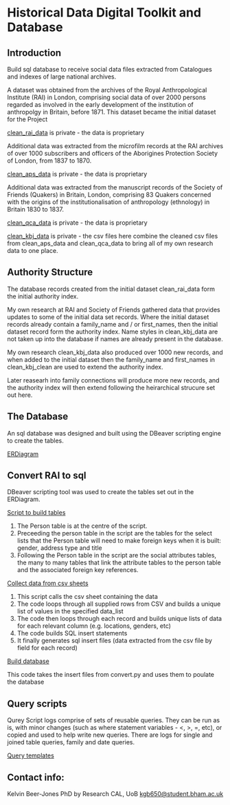 # Historical Data Digital Toolkit and Database

## Introduction

Build sql database to receive social data files extracted from Catalogues and indexes of large national archives.

A dataset was obtained from the archives of the Royal Anthropological Institute (RAI) in London, comprising social data of over 2000 persons regarded as involved in the early development of the institution of anthropolgy in Britain, before 1871. This dataset became the initial dataset for the Project

[clean_rai_data](https://github.com/KelvinBeerJones/clean_rai_data) is private - the data is proprietary

Additional data was extracted from the microfilm records at the RAI archives of over 1000 subscribers and officers of the Aborigines Protection Society of London, from 1837 to 1870.

[clean_aps_data](https://github.com/KelvinBeerJones/clean_aps_data) is private - the data is proprietary

Additional data was extracted from the manuscript records of the Society of Friends (Quakers) in Britain, London, comprising 83 Quakers concerned with the origins of the institutionalisation of anthropology (ethnology) in Britain 1830 to 1837. 

[clean_qca_data](https://github.com/KelvinBeerJones/clean_qca_data) is private - the data is proprietary

[clean_kbj_data](https://github.com/KelvinBeerJones/clean_kbj_data) is private - the csv files here combine the cleaned csv files from clean_aps_data and clean_qca_data to bring all of my own research data to one place. 

## Authority Structure

The database records created from the initial dataset clean_rai_data form the initial authority index.

My own research at RAI and Society of Friends gathered data that provides updates to some of the initial data set records. Where the initial dataset records already contain a family_name and / or first_names, then the initial dataset record form the authority index. Name styles in clean_kbj_data are not taken up into the database if names are already present in the database.   

My own research clean_kbj_data also produced over 1000 new records, and when added to the initial dataset then the family_name and first_names in clean_kbj_clean are used to extend the authority index.

Later reasearh into family connections will produce more new records, and the authority index will then extend following the heirarchical strucure set out here. 

##  The Database

An sql database was designed and built using the DBeaver scripting engine to create the tables.

[ERDiagram](https://github.com/KelvinBeerJones/ceda-database/blob/9fa090f2859aa41e90368458ab4fe8e95135ff9b/ERDiagram.png)

## Convert RAI to sql

DBeaver scripting tool was used to create the tables set out in the ERDiagram.

[Script to build tables](convert_rai_to_sql/create_tables.sql)

1. The Person table is at the centre of the script.
1. Preceeding the person table in the script are the tables for the select lists that the Person table will need to make foreign keys when it is built: gender, address type and title
1. Following the Person table in the script are the social attributes tables, the many to many tables that link the attribute tables to the person table and the associated foreign key references. 

[Collect data from csv sheets](https://github.com/KelvinBeerJones/ceda-database/blob/master/convert_rai_to_sql/convert.py)

1. This script calls the csv sheet containing the data
1. The code loops through all supplied rows from CSV and builds a unique list of values in the specified data_list
1. The code then loops through each record and builds unique lists of data for each relevant column (e.g. locations, genders, etc)
1. The code builds SQL insert statements
1. It finally generates sql insert files (data extracted from the csv file by field for each record)

[Build database](https://github.com/KelvinBeerJones/ceda-database/blob/master/convert_rai_to_sql/insert_all.sh)

This code takes the insert files from convert.py and uses them to poulate the database

## Query scripts

Qurey Script logs comprise of sets of reusable queries. They can be run as is, with minor changes (such as where statement variables - <, >, =, etc), or copied and used to help write new queries. There are logs for single and joined table queries, family and date queries.

[Query templates](https://github.com/KelvinBeerJones/ceda-database/tree/master/CEDA_query_scripts)

## Contact info:

Kelvin Beer-Jones
PhD by Research
CAL, UoB
kgb650@student.bham.ac.uk





